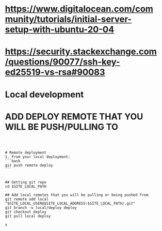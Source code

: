 # https://www.digitalocean.com/community/tutorials/initial-server-setup-with-ubuntu-20-04
# https://security.stackexchange.com/questions/90077/ssh-key-ed25519-vs-rsa#90083

# Local development
# ADD DEPLOY REMOTE THAT YOU WILL BE PUSH/PULLING TO
~~~git remote add deploy "$SITE_DEPLOY_USER@$SITE_DEPLOY_ADDRESS:$SITE_DEPLOY_PATH/.git"~~~



# Remote deployment
1. From your local deployment:
```bash
git push remote deploy
```


## Getting git repo
cd $SITE_LOCAL_PATH

## Add local remotes that you will be pulling or being pushed from
git remote add local "$SITE_LOCAL_USER@$SITE_LOCAL_ADDRESS:$SITE_LOCAL_PATH/.git"
git branch -u local/deploy deploy
git checkout deploy
git pull local deploy

x
